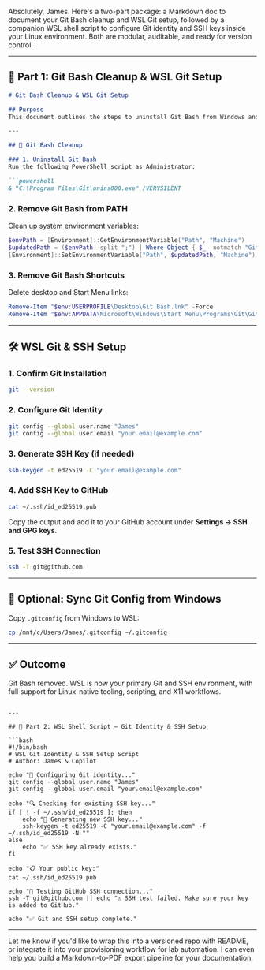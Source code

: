 Absolutely, James. Here's a two-part package: a Markdown doc to document your Git Bash cleanup and WSL Git setup, followed by a companion WSL shell script to configure Git identity and SSH keys inside your Linux environment. Both are modular, auditable, and ready for version control.

---

## 📘 Part 1: Git Bash Cleanup & WSL Git Setup

```markdown
# Git Bash Cleanup & WSL Git Setup

## Purpose
This document outlines the steps to uninstall Git Bash from Windows and configure Git and SSH inside WSL for a streamlined, Linux-native development workflow.

---

## 🧹 Git Bash Cleanup

### 1. Uninstall Git Bash
Run the following PowerShell script as Administrator:

```powershell
& "C:\Program Files\Git\unins000.exe" /VERYSILENT
```

### 2. Remove Git Bash from PATH
Clean up system environment variables:

```powershell
$envPath = [Environment]::GetEnvironmentVariable("Path", "Machine")
$updatedPath = ($envPath -split ";") | Where-Object { $_ -notmatch "Git\\bin|Git\\cmd" } | Join-String -Separator ";"
[Environment]::SetEnvironmentVariable("Path", $updatedPath, "Machine")
```

### 3. Remove Git Bash Shortcuts
Delete desktop and Start Menu links:

```powershell
Remove-Item "$env:USERPROFILE\Desktop\Git Bash.lnk" -Force
Remove-Item "$env:APPDATA\Microsoft\Windows\Start Menu\Programs\Git\Git Bash.lnk" -Force
```

---

## 🛠️ WSL Git & SSH Setup

### 1. Confirm Git Installation
```bash
git --version
```

### 2. Configure Git Identity
```bash
git config --global user.name "James"
git config --global user.email "your.email@example.com"
```

### 3. Generate SSH Key (if needed)
```bash
ssh-keygen -t ed25519 -C "your.email@example.com"
```

### 4. Add SSH Key to GitHub
```bash
cat ~/.ssh/id_ed25519.pub
```
Copy the output and add it to your GitHub account under **Settings → SSH and GPG keys**.

### 5. Test SSH Connection
```bash
ssh -T git@github.com
```

---

## 🔐 Optional: Sync Git Config from Windows
Copy `.gitconfig` from Windows to WSL:

```bash
cp /mnt/c/Users/James/.gitconfig ~/.gitconfig
```

---

## ✅ Outcome
Git Bash removed. WSL is now your primary Git and SSH environment, with full support for Linux-native tooling, scripting, and X11 workflows.
```

---

## 🧩 Part 2: WSL Shell Script – Git Identity & SSH Setup

```bash
#!/bin/bash
# WSL Git Identity & SSH Setup Script
# Author: James & Copilot

echo "🔧 Configuring Git identity..."
git config --global user.name "James"
git config --global user.email "your.email@example.com"

echo "🔍 Checking for existing SSH key..."
if [ ! -f ~/.ssh/id_ed25519 ]; then
    echo "🔐 Generating new SSH key..."
    ssh-keygen -t ed25519 -C "your.email@example.com" -f ~/.ssh/id_ed25519 -N ""
else
    echo "✅ SSH key already exists."
fi

echo "📋 Your public key:"
cat ~/.ssh/id_ed25519.pub

echo "🧪 Testing GitHub SSH connection..."
ssh -T git@github.com || echo "⚠️ SSH test failed. Make sure your key is added to GitHub."

echo "✅ Git and SSH setup complete."
```

---

Let me know if you'd like to wrap this into a versioned repo with README, or integrate it into your provisioning workflow for lab automation. I can even help you build a Markdown-to-PDF export pipeline for your documentation.
